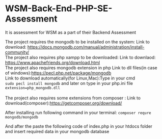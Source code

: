 # WSM-Back-End-PHP-SE-Assessment
It is assessment for WSM as a part of their Backend Assessment

The project requires the mongodb to be installed on the system:
Link to download: https://docs.mongodb.com/manual/administration/install-community/
<br>
The project also requires php xampp to be downloaded:
Link to downlaod: https://www.apachefriends.org/download.html
<br>
The project also requires mongodb extension in php
Link to dll files(in case of windows):https://pecl.php.net/package/mongodb <br>
Link to download automatically(for Linux,Mac):Type in your cmd
<br>
```sudo pecl install mongodb```
and later on type in your php.ini file
```extension=php_mongodb.dll```
<br>               
The project also requires some extensions from composer :
Link to download(composer):https://getcomposer.org/download/

After installing run following command in your terminal:
```composer requre mongodb/mongodb```

And after the paste the following code of index.php in your htdocs folder and insert required data in your mongodb database

